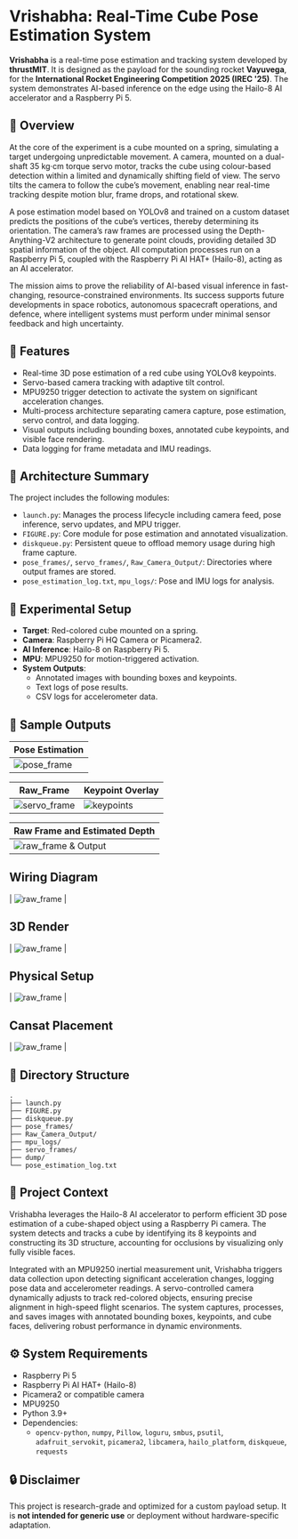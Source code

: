 # Vrishabha: Real-Time Cube Pose Estimation System

**Vrishabha** is a real-time pose estimation and tracking system developed by **thrustMIT**. It is designed as the payload for the sounding rocket **Vayuvega**, for the **International Rocket Engineering Competition 2025 (IREC '25)**. The system demonstrates AI-based inference on the edge using the Hailo-8 AI accelerator and a Raspberry Pi 5.

## 🧠 Overview

At the core of the experiment is a cube mounted on a spring, simulating a target undergoing unpredictable movement. A camera, mounted on a dual-shaft 35 kg·cm torque servo motor, tracks the cube using colour-based detection within a limited and dynamically shifting field of view. The servo tilts the camera to follow the cube’s movement, enabling near real-time tracking despite motion blur, frame drops, and rotational skew.

A pose estimation model based on YOLOv8 and trained on a custom dataset predicts the positions of the cube’s vertices, thereby determining its orientation. The camera’s raw frames are processed using the Depth-Anything-V2 architecture to generate point clouds, providing detailed 3D spatial information of the object. All computation processes run on a Raspberry Pi 5, coupled with the Raspberry Pi AI HAT+ (Hailo-8), acting as an AI accelerator.

The mission aims to prove the reliability of AI-based visual inference in fast-changing, resource-constrained environments. Its success supports future developments in space robotics, autonomous spacecraft operations, and defence, where intelligent systems must perform under minimal sensor feedback and high uncertainty.

## 🚀 Features

- Real-time 3D pose estimation of a red cube using YOLOv8 keypoints.
- Servo-based camera tracking with adaptive tilt control.
- MPU9250 trigger detection to activate the system on significant acceleration changes.
- Multi-process architecture separating camera capture, pose estimation, servo control, and data logging.
- Visual outputs including bounding boxes, annotated cube keypoints, and visible face rendering.
- Data logging for frame metadata and IMU readings.

## 🔧 Architecture Summary

The project includes the following modules:

- `launch.py`: Manages the process lifecycle including camera feed, pose inference, servo updates, and MPU trigger.
- `FIGURE.py`: Core module for pose estimation and annotated visualization.
- `diskqueue.py`: Persistent queue to offload memory usage during high frame capture.
- `pose_frames/`, `servo_frames/`, `Raw_Camera_Output/`: Directories where output frames are stored.
- `pose_estimation_log.txt`, `mpu_logs/`: Pose and IMU logs for analysis.

## 🧪 Experimental Setup

- **Target**: Red-colored cube mounted on a spring.
- **Camera**: Raspberry Pi HQ Camera or Picamera2.
- **AI Inference**: Hailo-8 on Raspberry Pi 5.
- **MPU**: MPU9250 for motion-triggered activation.
- **System Outputs**:
  - Annotated images with bounding boxes and keypoints.
  - Text logs of pose results.
  - CSV logs for accelerometer data.

## 📸 Sample Outputs

| Pose Estimation |
|-----------------|
| ![pose_frame](images/pose_frame.jpg) |

| Raw_Frame | Keypoint Overlay |
|-------------|------------------|
| ![servo_frame](images/servo_frame.jpg) | ![keypoints](images/keypoints.jpg) |

| Raw Frame and Estimated Depth |
|-------------------------------|
| ![raw_frame & Output](images/raw_frame.jpg) |

## Wiring Diagram

| ![raw_frame](images/raw_frame.jpg) |

## 3D Render

| ![raw_frame](images/raw_frame.jpg) |

## Physical Setup

| ![raw_frame](images/raw_frame.jpg) |

## Cansat Placement

| ![raw_frame](images/raw_frame.jpg) |

## 📂 Directory Structure

```
.
├── launch.py
├── FIGURE.py
├── diskqueue.py
├── pose_frames/
├── Raw_Camera_Output/
├── mpu_logs/
├── servo_frames/
├── dump/
└── pose_estimation_log.txt
```

## 📌 Project Context

Vrishabha leverages the Hailo-8 AI accelerator to perform efficient 3D pose estimation of a cube-shaped object using a Raspberry Pi camera. The system detects and tracks a cube by identifying its 8 keypoints and constructing its 3D structure, accounting for occlusions by visualizing only fully visible faces.

Integrated with an MPU9250 inertial measurement unit, Vrishabha triggers data collection upon detecting significant acceleration changes, logging pose data and accelerometer readings. A servo-controlled camera dynamically adjusts to track red-colored objects, ensuring precise alignment in high-speed flight scenarios. The system captures, processes, and saves images with annotated bounding boxes, keypoints, and cube faces, delivering robust performance in dynamic environments.

## ⚙️ System Requirements

- Raspberry Pi 5
- Raspberry Pi AI HAT+ (Hailo-8)
- Picamera2 or compatible camera
- MPU9250
- Python 3.9+
- Dependencies:
  - `opencv-python`, `numpy`, `Pillow`, `loguru`, `smbus`, `psutil`, `adafruit_servokit`, `picamera2`, `libcamera`, `hailo_platform`, `diskqueue`, `requests`

## 🔒 Disclaimer

This project is research-grade and optimized for a custom payload setup. It is **not intended for generic use** or deployment without hardware-specific adaptation.

